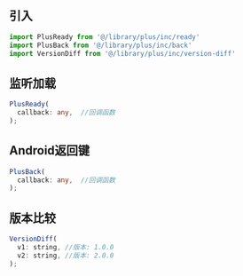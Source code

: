 ## 引入
```javascript
import PlusReady from '@/library/plus/inc/ready'
import PlusBack from '@/library/plus/inc/back'
import VersionDiff from '@/library/plus/inc/version-diff'
```

## 监听加载
```typescript
PlusReady(
  callback: any,  //回调函数
);
```

## Android返回键
```typescript
PlusBack(
  callback: any,  //回调函数
);
```

## 版本比较
```javascript
VersionDiff(
  v1: string, //版本: 1.0.0
  v2: string, //版本: 2.0.0
);
```
